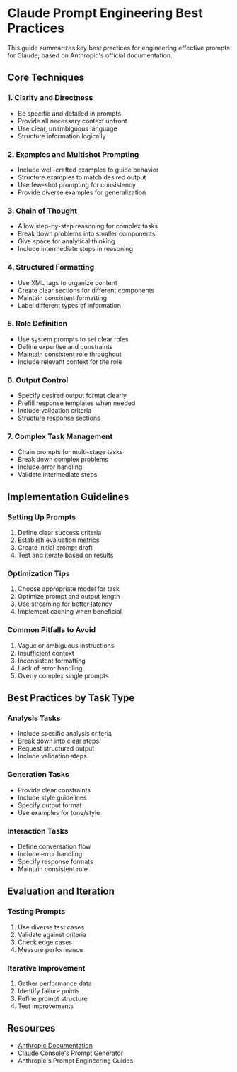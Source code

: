 # Claude Prompt Engineering Best Practices

This guide summarizes key best practices for engineering effective prompts for Claude, based on Anthropic's official documentation.

## Core Techniques

### 1. Clarity and Directness
- Be specific and detailed in prompts
- Provide all necessary context upfront
- Use clear, unambiguous language
- Structure information logically

### 2. Examples and Multishot Prompting
- Include well-crafted examples to guide behavior
- Structure examples to match desired output
- Use few-shot prompting for consistency
- Provide diverse examples for generalization

### 3. Chain of Thought
- Allow step-by-step reasoning for complex tasks
- Break down problems into smaller components
- Give space for analytical thinking
- Include intermediate steps in reasoning

### 4. Structured Formatting
- Use XML tags to organize content
- Create clear sections for different components
- Maintain consistent formatting
- Label different types of information

### 5. Role Definition
- Use system prompts to set clear roles
- Define expertise and constraints
- Maintain consistent role throughout
- Include relevant context for the role

### 6. Output Control
- Specify desired output format clearly
- Prefill response templates when needed
- Include validation criteria
- Structure response sections

### 7. Complex Task Management
- Chain prompts for multi-stage tasks
- Break down complex problems
- Include error handling
- Validate intermediate steps

## Implementation Guidelines

### Setting Up Prompts
1. Define clear success criteria
2. Establish evaluation metrics
3. Create initial prompt draft
4. Test and iterate based on results

### Optimization Tips
1. Choose appropriate model for task
2. Optimize prompt and output length
3. Use streaming for better latency
4. Implement caching when beneficial

### Common Pitfalls to Avoid
1. Vague or ambiguous instructions
2. Insufficient context
3. Inconsistent formatting
4. Lack of error handling
5. Overly complex single prompts

## Best Practices by Task Type

### Analysis Tasks
- Include specific analysis criteria
- Break down into clear steps
- Request structured output
- Include validation steps

### Generation Tasks
- Provide clear constraints
- Include style guidelines
- Specify output format
- Use examples for tone/style

### Interaction Tasks
- Define conversation flow
- Include error handling
- Specify response formats
- Maintain consistent role

## Evaluation and Iteration

### Testing Prompts
1. Use diverse test cases
2. Validate against criteria
3. Check edge cases
4. Measure performance

### Iterative Improvement
1. Gather performance data
2. Identify failure points
3. Refine prompt structure
4. Test improvements

## Resources
- [Anthropic Documentation](https://docs.anthropic.com/claude/docs)
- Claude Console's Prompt Generator
- Anthropic's Prompt Engineering Guides
